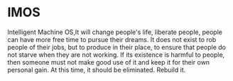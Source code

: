 # IMOS
Intelligent Machine OS,It will change people's life, liberate people, people can have more free time to pursue their dreams. It does not exist to rob people of their jobs, but to produce in their place, to ensure that people do not starve when they are not working. If its existence is harmful to people, then someone must not make good use of it and keep it for their own personal gain. At this time, it should be eliminated. Rebuild it.
